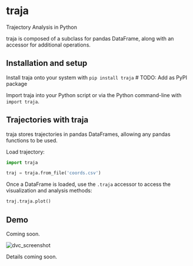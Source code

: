 # traja
Trajectory Analysis in Python

traja is composed of a subclass for pandas DataFrame, along with an accessor for additional operations.

## Installation and setup

Install traja onto your system with `pip install traja` # TODO: Add as PyPI package

Import traja into your Python script or via the Python command-line with `import traja`.

## Trajectories with traja

traja stores trajectories in pandas DataFrames, allowing any pandas functions to be used.

Load trajectory:

```python
import traja

traj = traja.from_file('coords.csv')
```

Once a DataFrame is loaded, use the `.traja` accessor to access the visualization and analysis methods:

```python
traj.traja.plot()
```

## Demo

Coming soon.

![dvc_screenshot](dvc_screenshot.png)

Details coming soon.
